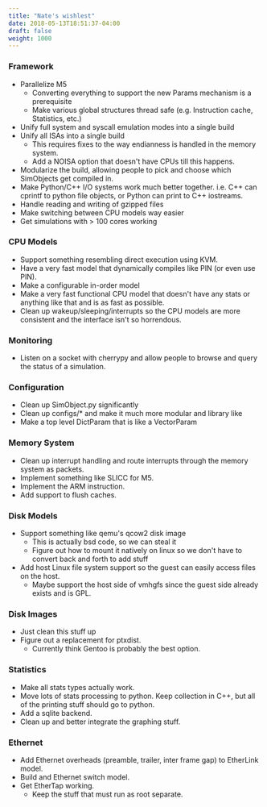 ```yaml
---
title: "Nate's wishlest"
date: 2018-05-13T18:51:37-04:00
draft: false
weight: 1000
---
```


### Framework

  - Parallelize M5
      - Converting everything to support the new Params mechanism is a
        prerequisite
      - Make various global structures thread safe (e.g. Instruction
        cache, Statistics, etc.)
  - Unify full system and syscall emulation modes into a single build
  - Unify all ISAs into a single build
      - This requires fixes to the way endianness is handled in the
        memory system.
      - Add a NOISA option that doesn't have CPUs till this happens.
  - Modularize the build, allowing people to pick and choose which
    SimObjects get compiled in.
  - Make Python/C++ I/O systems work much better together. i.e. C++ can
    cprintf to python file objects, or Python can print to C++
    iostreams.
  - Handle reading and writing of gzipped files
  - Make switching between CPU models way easier
  - Get simulations with \> 100 cores working

### CPU Models

  - Support something resembling direct execution using KVM.
  - Have a very fast model that dynamically compiles like PIN (or even
    use PIN).
  - Make a configurable in-order model
  - Make a very fast functional CPU model that doesn't have any stats or
    anything like that and is as fast as possible.
  - Clean up wakeup/sleeping/interrupts so the CPU models are more
    consistent and the interface isn't so horrendous.

### Monitoring

  - Listen on a socket with cherrypy and allow people to browse and
    query the status of a simulation.

### Configuration

  - Clean up SimObject.py significantly
  - Clean up configs/\* and make it much more modular and library like
  - Make a top level DictParam that is like a VectorParam

### Memory System

  - Clean up interrupt handling and route interrupts through the memory
    system as packets.
  - Implement something like SLICC for M5.
  - Implement the ARM instruction.
  - Add support to flush caches.

### Disk Models

  - Support something like qemu's qcow2 disk image
      - This is actually bsd code, so we can steal it
      - Figure out how to mount it natively on linux so we don't have to
        convert back and forth to add stuff
  - Add host Linux file system support so the guest can easily access
    files on the host.
      - Maybe support the host side of vmhgfs since the guest side
        already exists and is GPL.

### Disk Images

  - Just clean this stuff up
  - Figure out a replacement for ptxdist.
      - Currently think Gentoo is probably the best option.

### Statistics

  - Make all stats types actually work.
  - Move lots of stats processing to python. Keep collection in C++, but
    all of the printing stuff should go to python.
  - Add a sqlite backend.
  - Clean up and better integrate the graphing stuff.

### Ethernet

  - Add Ethernet overheads (preamble, trailer, inter frame gap) to
    EtherLink model.
  - Build and Ethernet switch model.
  - Get EtherTap working.
      - Keep the stuff that must run as root separate.
